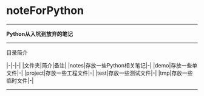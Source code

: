 # noteForPython

----------

**Python从入坑到放弃的笔记**

----------

目录简介

|-|-|-|
|文件夹|简介|备注|
|notes|存放一些Python相关笔记|-|
|demo|存放一些单文件|-|
|project|存放一些工程文件|-|
|test|存放一些测试文件|-|
|tmp|存放一些临时文件|-|

----------

